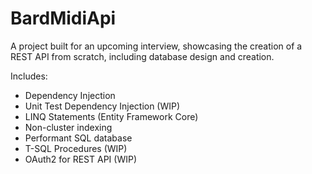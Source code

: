 # BardMidiApi
A project built for an upcoming interview, showcasing the creation of a REST API from scratch, including database design and creation.  

Includes: 
- Dependency Injection
- Unit Test Dependency Injection (WIP)
- LINQ Statements (Entity Framework Core)
- Non-cluster indexing
- Performant SQL database
- T-SQL Procedures (WIP)
- OAuth2 for REST API (WIP)
